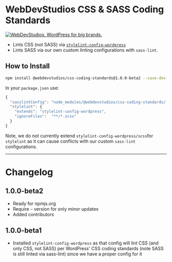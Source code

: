 # WebDevStudios CSS & SASS Coding Standards

<a href="https://webdevstudios.com/contact/"><img src="https://webdevstudios.com/wp-content/uploads/2018/04/wds-github-banner.png" alt="WebDevStudios. WordPress for big brands."></a>

- Lints CSS (not SASS) via [`stylelint-config-wordpress`](https://www.npmjs.com/package/stylelint-config-wordpress)
- Lints SASS via our own custom linting configurations with `sass-lint`.

## How to Install

```bash
npm install @webdevstudios/css-coding-standards@1.0.0-beta2 --save-dev
```

In your `package.json` use:

```js
{
  "sasslintConfig": "node_modules/@webdevstudios/css-coding-standards/.sass-lint.yml",
  "stylelint": {
    "extends": "stylelint-config-wordpress",
    "ignoreFiles":  "**/*.scss"
  }
}
```

Note, we do not currently extend `stylelint-config-wordpress/scss`for `stylelint` as it can cause conflicts with our custom `sass-lint` configurations.

____________

# Changelog 

## 1.0.0-beta2

- Ready for npmjs.org
- Require `~` version for only minor updates
- Added contributors

## 1.0.0-beta1

- Installed `stylelint-config-wordpress` as that config will lint CSS (and only CSS, not SASS) per WordPress' CSS coding standards (note SASS is still linted via sass-lint) since we have a proper config for it
